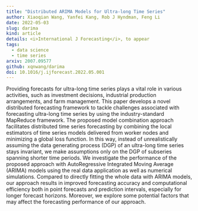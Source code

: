 ```yaml
---
title: "Distributed ARIMA Models for Ultra-long Time Series"
author: Xiaoqian Wang, Yanfei Kang, Rob J Hyndman, Feng Li
date: 2022-05-03
slug: darima
kind: article
details: <i>International J Forecasting</i>, to appear
tags:
  - data science
  - time series
arxiv: 2007.09577
github: xqnwang/darima
doi: 10.1016/j.ijforecast.2022.05.001
---
```


Providing forecasts for ultra-long time series plays a vital role in various activities, such as investment decisions, industrial production arrangements, and farm management. This paper develops a novel distributed forecasting framework to tackle challenges associated with forecasting ultra-long time series by using the industry-standard MapReduce framework. The proposed model combination approach facilitates distributed time series forecasting by combining the local estimators of time series models delivered from worker nodes and minimizing a global loss function. In this way, instead of unrealistically assuming the data generating process (DGP) of an ultra-long time series stays invariant, we make assumptions only on the DGP of subseries spanning shorter time periods. We investigate the performance of the proposed approach with AutoRegressive Integrated Moving Average (ARIMA) models using the real data application as well as numerical simulations. Compared to directly fitting the whole data with ARIMA models, our approach results in improved forecasting accuracy and computational efficiency both in point forecasts and prediction intervals, especially for longer forecast horizons. Moreover, we explore some potential factors that may affect the forecasting performance of our approach.
